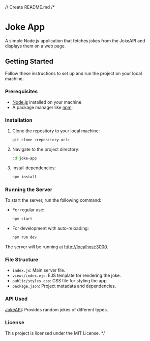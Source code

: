 // Create README.md
/*
# Joke App

A simple Node.js application that fetches jokes from the JokeAPI and displays them on a web page.

## Getting Started

Follow these instructions to set up and run the project on your local machine.

### Prerequisites

- [Node.js](https://nodejs.org/) installed on your machine.
- A package manager like [npm](https://www.npmjs.com/).

### Installation

1. Clone the repository to your local machine:
   ```bash
   git clone <repository-url>
   ```

2. Navigate to the project directory:
   ```bash
   cd joke-app
   ```

3. Install dependencies:
   ```bash
   npm install
   ```

### Running the Server

To start the server, run the following command:

- For regular use:
  ```bash
  npm start
  ```

- For development with auto-reloading:
  ```bash
  npm run dev
  ```

The server will be running at [http://localhost:3000](http://localhost:3000).

### File Structure

- `index.js`: Main server file.
- `views/index.ejs`: EJS template for rendering the joke.
- `public/styles.css`: CSS file for styling the app.
- `package.json`: Project metadata and dependencies.

### API Used

[JokeAPI](https://v2.jokeapi.dev/): Provides random jokes of different types.

### License

This project is licensed under the MIT License.
*/
